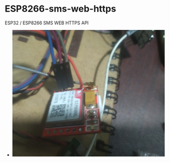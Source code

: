 # ESP8266-sms-web-https
ESP32 / ESP8266  SMS WEB HTTPS API

<ul>
  <li>
      <a target="_blank" href="https://github.com/israfilgazi/ESP8266-sms-web-https/blob/main/IMG_20220719_212518.jpg">
          <img src="https://github.com/israfilgazi/ESP8266-sms-web-https/blob/main/IMG_20220719_212518.jpg" alt="Mountains" width="600" height="400">
      </a>
  </li>
</ul>

